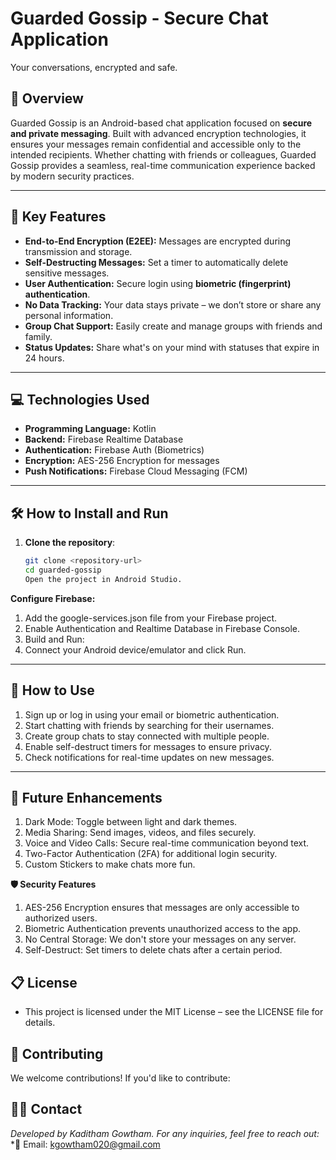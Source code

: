 # **Guarded Gossip - Secure Chat Application**  
Your conversations, encrypted and safe.

## 🚀 **Overview**
Guarded Gossip is an Android-based chat application focused on **secure and private messaging**. Built with advanced encryption technologies, it ensures your messages remain confidential and accessible only to the intended recipients. Whether chatting with friends or colleagues, Guarded Gossip provides a seamless, real-time communication experience backed by modern security practices.

---

## 🔑 **Key Features**
- **End-to-End Encryption (E2EE):** Messages are encrypted during transmission and storage.
- **Self-Destructing Messages:** Set a timer to automatically delete sensitive messages.
- **User Authentication:** Secure login using **biometric (fingerprint) authentication**.
- **No Data Tracking:** Your data stays private – we don’t store or share any personal information.
- **Group Chat Support:** Easily create and manage groups with friends and family.
- **Status Updates:** Share what's on your mind with statuses that expire in 24 hours.

---

## 💻 **Technologies Used**
- **Programming Language:** Kotlin  
- **Backend:** Firebase Realtime Database  
- **Authentication:** Firebase Auth (Biometrics)  
- **Encryption:** AES-256 Encryption for messages  
- **Push Notifications:** Firebase Cloud Messaging (FCM)  

---

## 🛠 **How to Install and Run**  
1. **Clone the repository**:  
   ```bash
   git clone <repository-url>
   cd guarded-gossip
   Open the project in Android Studio.
**Configure Firebase:**
1. Add the google-services.json file from your Firebase project.
2. Enable Authentication and Realtime Database in Firebase Console.
3. Build and Run:
4. Connect your Android device/emulator and click Run.

---




## 📱 **How to Use**
1. Sign up or log in using your email or biometric authentication.
2. Start chatting with friends by searching for their usernames.
3. Create group chats to stay connected with multiple people.
4. Enable self-destruct timers for messages to ensure privacy.
5. Check notifications for real-time updates on new messages.

  ---


## 🎯 **Future Enhancements**
1. Dark Mode: Toggle between light and dark themes.
2. Media Sharing: Send images, videos, and files securely.
3. Voice and Video Calls: Secure real-time communication beyond text.
4. Two-Factor Authentication (2FA) for additional login security.
5. Custom Stickers to make chats more fun.


**🛡 Security Features**
1. AES-256 Encryption ensures that messages are only accessible to authorized users.
2. Biometric Authentication prevents unauthorized access to the app.
3. No Central Storage: We don't store your messages on any server.
4. Self-Destruct: Set timers to delete chats after a certain period.

## 📋 **License**
- This project is licensed under the MIT License – see the LICENSE file for details.


## 🤝 **Contributing**
 We welcome contributions! If you'd like to contribute:

## 🧑‍💻 **Contact**
_Developed by Kaditham Gowtham._
*For any inquiries, feel free to reach out:*
*📧 Email: kgowtham020@gmail.com


